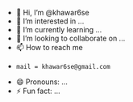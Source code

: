 - 👋 Hi, I’m @khawar6se
- 👀 I’m interested in ...
- 🌱 I’m currently learning ...
- 💞️ I’m looking to collaborate on ...
- 📫 How to reach me
-     mail = khawar6se@gmail.com
- 😄 Pronouns: ...
- ⚡ Fun fact: ...

<!---
khawar6se/khawar6se is a ✨ special ✨ repository because its `README.md` (this file) appears on your GitHub profile.
You can click the Preview link to take a look at your changes.
--->
